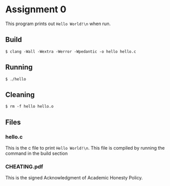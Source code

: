 # Assignment 0

This program prints out `Hello World!\n` when run.

## Build

    $ clang -Wall -Wextra -Werror -Wpedantic -o hello hello.c

## Running

    $ ./hello

## Cleaning

    $ rm -f hello hello.o

## Files

### hello.c

This is the c file to print `Hello World!\n`. This file is compiled by running the command in the build section

### CHEATING.pdf

This is the signed Acknowledgment of Academic Honesty Policy.
